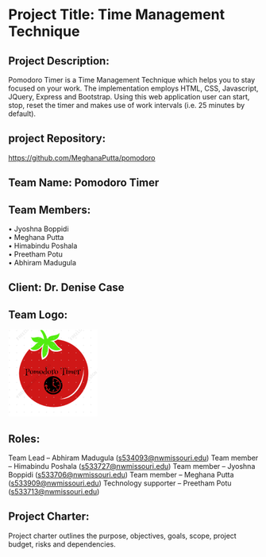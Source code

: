 # Project Title: Time Management Technique

## Project Description:
Pomodoro Timer is a Time Management Technique which helps you to stay focused on your work. The implementation employs HTML, CSS, Javascript, JQuery, Express and Bootstrap. Using this web application user can start, stop, reset the timer and makes use of work intervals (i.e. 25 minutes by default). 

## project Repository:
https://github.com/MeghanaPutta/pomodoro

## Team Name: Pomodoro Timer

## Team Members: 
•	Jyoshna Boppidi<br>
•	Meghana Putta<br>
•	Himabindu Poshala<br>
•	Preetham Potu<br>
•	Abhiram Madugula<br>
## Client: Dr. Denise Case

## Team Logo:
![](https://github.com/MeghanaPutta/pomodoro/blob/master/Pomo.PNG)
## Roles:
Team Lead – Abhiram Madugula (s534093@nwmissouri.edu) 
Team member – Himabindu Poshala (s533727@nwmissouri.edu) 
Team member – Jyoshna Boppidi (s533706@nwmissouri.edu) 
Team member – Meghana Putta (s533909@nwmissouri.edu) 
Technology supporter – Preetham Potu (s533713@nwmissouri.edu) 

## Project Charter:
Project charter outlines the purpose, objectives, goals, scope, project budget, risks and dependencies.

